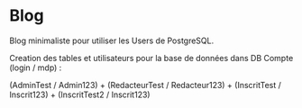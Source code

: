 # Blog
Blog minimaliste pour utiliser les Users de PostgreSQL.

Creation des tables et utilisateurs pour la base de données dans DB
Compte (login / mdp) : 

(AdminTest / Admin123) + 
(RedacteurTest / Redacteur123) + 
(InscritTest / Inscrit123) + 
(InscritTest2 / Inscrit123)
